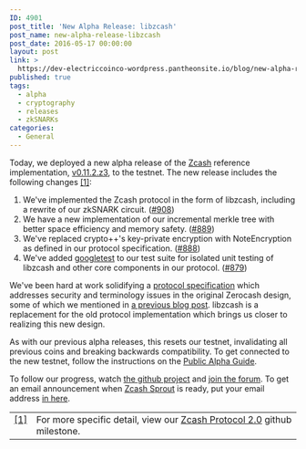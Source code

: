 ```yaml
---
ID: 4901
post_title: 'New Alpha Release: libzcash'
post_name: new-alpha-release-libzcash
post_date: 2016-05-17 00:00:00
layout: post
link: >
  https://dev-electriccoinco-wordpress.pantheonsite.io/blog/new-alpha-release-libzcash/
published: true
tags:
  - alpha
  - cryptography
  - releases
  - zkSNARKs
categories:
  - General
---
```

<p>Today, we deployed a new alpha release of the <a class="reference external" href="https://github.com/zcash">Zcash</a> reference implementation, <a class="reference external" href="https://github.com/zcash/zcash/releases/tag/v0.11.2.z3">v0.11.2.z3</a>, to the testnet. The new release includes the following changes <a id="id1" class="footnote-reference" href="#id2">[1]</a>:</p>
<ol class="arabic simple">
<li>We've implemented the Zcash protocol in the form of libzcash, including a rewrite of our zkSNARK circuit. (<a class="reference external" href="https://github.com/zcash/zcash/issues/908">#908</a>)</li>
<li>We have a new implementation of our incremental merkle tree with better space efficiency and memory safety. (<a class="reference external" href="https://github.com/zcash/zcash/issues/889">#889</a>)</li>
<li>We've replaced crypto++'s key-private encryption with NoteEncryption as defined in our protocol specification. (<a class="reference external" href="https://github.com/zcash/zcash/issues/888">#888</a>)</li>
<li>We've added <a class="reference external" href="https://github.com/google/googletest">googletest</a> to our test suite for isolated unit testing of libzcash and other core components in our protocol. (<a class="reference external" href="https://github.com/zcash/zcash/issues/879">#879</a>)</li>
</ol>
<p>We've been hard at work solidifying a <a class="reference external" href="https://github.com/zcash/zips/blob/master/protocol/protocol.pdf">protocol specification</a> which addresses security and terminology issues in the original Zerocash design, some of which we mentioned in <a class="reference external" href="/blog/fixing-zcash-vulns/">a previous blog post</a>. libzcash is a replacement for the old protocol implementation which brings us closer to realizing this new design.</p>
<p>As with our previous alpha releases, this resets our testnet, invalidating all previous coins and breaking backwards compatibility. To get connected to the new testnet, follow the instructions on the <a class="reference external" href="https://github.com/zcash/zcash/wiki/Public-Alpha-Guide">Public Alpha Guide</a>.</p>
<p>To follow our progress, watch <a class="reference external" href="https://github.com/zcash/zcash/milestones">the github project</a> and <a class="reference external" href="https://forum.z.cash/">join the forum</a>. To get an email announcement when <a class="reference external" href="/blog/sprout-roadmap/">Zcash Sprout</a> is ready, put your email address <a class="reference external" href="https://z.cash/#launch-notification">in here</a>.</p>
<table id="id2" class="docutils footnote" frame="void" rules="none">
<colgroup>
<col class="label" />
<col /></colgroup>
<tbody valign="top">
<tr>
<td class="label"><a class="fn-backref" href="#id1">[1]</a></td>
<td>For more specific detail, view our <a class="reference external" href="https://github.com/zcash/zcash/issues?q=milestone%3A%22Protocol+2016.0-alpha-3+Implementation%22+is%3Aclosed">Zcash Protocol 2.0</a> github milestone.</td>
</tr>
</tbody>
</table>

